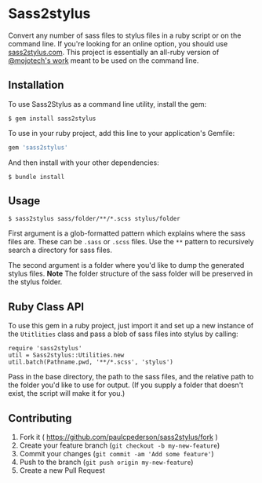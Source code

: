 # Sass2stylus

Convert any number of sass files to stylus files in a ruby script or on the command line. If you're looking for an online option, you should use [sass2stylus.com](http://sass2stylus.com/). This project is essentially an all-ruby version of [@mojotech's work](https://github.com/mojotech/sass2stylus/) meant to be used on the command line.

## Installation

To use Sass2Stylus as a command line utility, install the gem:

```
$ gem install sass2stylus
```

To use in your ruby project, add this line to your application's Gemfile:

```ruby
gem 'sass2stylus'
```

And then install with your other dependencies:

```
$ bundle install
```

## Usage

```
$ sass2stylus sass/folder/**/*.scss stylus/folder
```

First argument is a glob-formatted pattern which explains where the sass files are. These can be `.sass` or `.scss` files. Use the `**` pattern to recursively search a directory for sass files.

The second argument is a folder where you'd like to dump the generated stylus files. **Note** The folder structure of the sass folder will be preserved in the stylus folder.

## Ruby Class API

To use this gem in a ruby project, just import it and set up a new instance of the `Utitlities` class and pass a blob of sass files into stylus by calling:

```
require 'sass2stylus'
util = Sass2stylus::Utilities.new
util.batch(Pathname.pwd, '**/*.scss', 'stylus')
```

Pass in the base directory, the path to the sass files, and the relative path to the folder you'd like to use for output. (If you supply a folder that doesn't exist, the script will make it for you.)

## Contributing

1. Fork it ( https://github.com/paulcpederson/sass2stylus/fork )
2. Create your feature branch (`git checkout -b my-new-feature`)
3. Commit your changes (`git commit -am 'Add some feature'`)
4. Push to the branch (`git push origin my-new-feature`)
5. Create a new Pull Request
